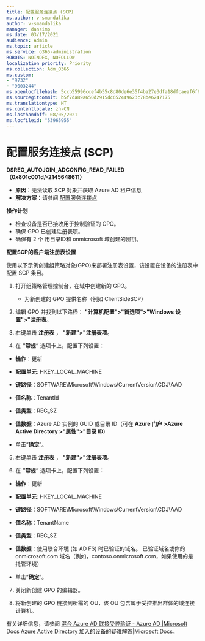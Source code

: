 ```yaml
---
title: 配置服务连接点 (SCP)
ms.author: v-smandalika
author: v-smandalika
manager: dansimp
ms.date: 03/17/2021
audience: Admin
ms.topic: article
ms.service: o365-administration
ROBOTS: NOINDEX, NOFOLLOW
localization_priority: Priority
ms.collection: Adm_O365
ms.custom:
- "9732"
- "9003244"
ms.openlocfilehash: 5ccb55996ccef4b55c8d80de6e35f4ba27e3dfa18dfcaeaf6f6ad1c54b6bb376
ms.sourcegitcommit: b5f7da89a650d2915dc652449623c78be6247175
ms.translationtype: HT
ms.contentlocale: zh-CN
ms.lasthandoff: 08/05/2021
ms.locfileid: "53965955"
---
```

# <a name="configure-service-connection-point-scp"></a>配置服务连接点 (SCP)

**DSREG_AUTOJOIN_ADCONFIG_READ_FAILED （0x801c001d/-2145648611）**

- **原因**：无法读取 SCP 对象并获取 Azure AD 租户信息
- **解决方案**：请参阅 [ 配置服务连接点](https://docs.microsoft.com/azure/active-directory/devices/hybrid-azuread-join-federated-domains#configure-hybrid-azure-ad-join)


**操作计划**

- 检查设备是否已接收用于控制验证的 GPO。
- 确保 GPO 已创建注册表项。
- 确保有 2 个 用目录ID和 onmicrosoft 域创建的密钥。

**配置SCP的客户端注册表设置** 

使用以下示例创建组策略对象(GPO)来部署注册表设置，该设置在设备的注册表中配置 SCP 条目。

1. 打开组策略管理控制台，在域中创建新的 GPO。
     - 为新创建的 GPO 提供名称（例如 ClientSideSCP）

2. 编辑 GPO 并找到以下路径： **"计算机配置">"首选项">"Windows 设置">"注册表**。

3. 右键单击 **注册表** ， **"新建">"注册表项**。

4. 在 **“常规”** 选项卡上，配置下列设置：
  
- **操作**：更新
    
- **配置单元**: HKEY_LOCAL_MACHINE
    
- **键路径**：SOFTWARE\Microsoft\Windows\CurrentVersion\CDJ\AAD
    
- **值名称**：TenantId
    
- **值类型**：REG_SZ
    
- **值数据**：Azure AD 实例的 GUID 或目录 ID（可在 **Azure 门户 >Azure Active Directory >"属性">"目录 ID**）
 
- 单击“**确定**”。
 
5. 右键单击 **注册表** ， **"新建">"注册表项**。

6. 在 **“常规”** 选项卡上，配置下列设置：
  
- **操作**：更新
    
- **配置单元**: HKEY_LOCAL_MACHINE
    
- **键路径**：SOFTWARE\Microsoft\Windows\CurrentVersion\CDJ\AAD
    
- **值名称**：TenantName
    
- **值类型**：REG_SZ
    
- **值数据**：使用联合环境 (如 AD FS) 时已验证的域名。 已验证域名或你的 onmicrosoft.com 域名（例如，contoso.onmicrosoft.com，如果使用的是托管环境）

- 单击“**确定**”。

7. 关闭新创建 GPO 的编辑器。

8. 将新创建的 GPO 链接到所需的 OU，该 OU 包含属于受控推出群体的域连接计算机。

有关详细信息，请参阅 [混合 Azure AD 联接受控验证 - Azure AD |Microsoft Docs](https://docs.microsoft.com/azure/active-directory/devices/hybrid-azuread-join-control)  [Azure Active Directory 加入的设备的疑难解答|Microsoft Docs](https://docs.microsoft.com/azure/active-directory/devices/troubleshoot-hybrid-join-windows-current)。









